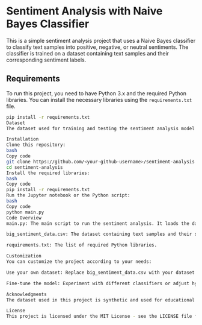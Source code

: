 # Sentiment Analysis with Naive Bayes Classifier

This is a simple sentiment analysis project that uses a Naive Bayes classifier to classify text samples into positive, negative, or neutral sentiments. The classifier is trained on a dataset containing text samples and their corresponding sentiment labels.

## Requirements

To run this project, you need to have Python 3.x and the required Python libraries. You can install the necessary libraries using the `requirements.txt` file.

```bash
pip install -r requirements.txt
Dataset
The dataset used for training and testing the sentiment analysis model is stored in the file big_sentiment_data.csv. It contains synthetic text samples and their associated sentiment labels.

Installation
Clone this repository:
bash
Copy code
git clone https://github.com/<your-github-username>/sentiment-analysis.git
cd sentiment-analysis
Install the required libraries:
bash
Copy code
pip install -r requirements.txt
Run the Jupyter notebook or the Python script:
bash
Copy code
python main.py
Code Overview
main.py: The main script to run the sentiment analysis. It loads the dataset, preprocesses the text data, and trains a Naive Bayes classifier for sentiment analysis.

big_sentiment_data.csv: The dataset containing text samples and their sentiment labels.

requirements.txt: The list of required Python libraries.

Customization
You can customize the project according to your needs:

Use your own dataset: Replace big_sentiment_data.csv with your dataset containing text samples and sentiment labels.

Fine-tune the model: Experiment with different classifiers or adjust hyperparameters to improve the accuracy.

Acknowledgments
The dataset used in this project is synthetic and used for educational purposes only. It was generated for demonstration purposes and does not represent real-world data.

License
This project is licensed under the MIT License - see the LICENSE file for details.



